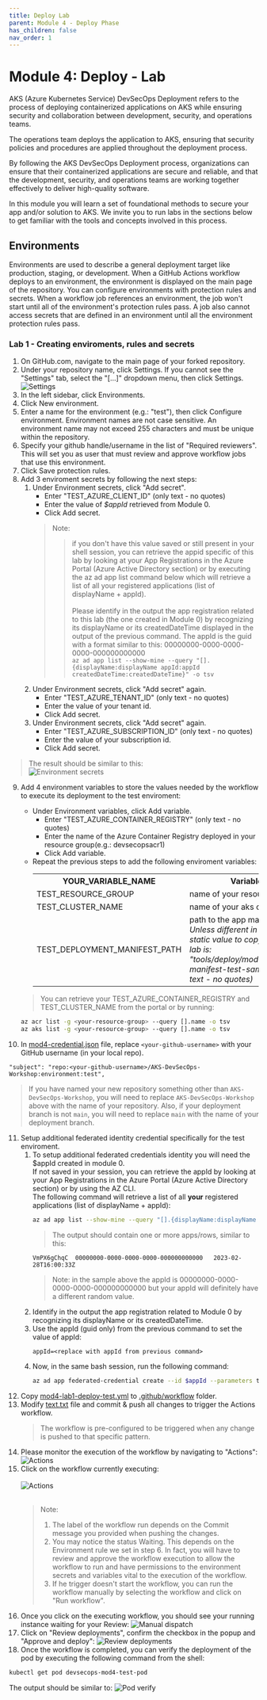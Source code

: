 ```yaml
---
title: Deploy Lab
parent: Module 4 - Deploy Phase
has_children: false
nav_order: 1
---
```

# Module 4: Deploy - Lab
AKS (Azure Kubernetes Service) DevSecOps Deployment refers to the process of deploying containerized applications on AKS while ensuring security and collaboration between development, security, and operations teams.

The operations team deploys the application to AKS, ensuring that security policies and procedures are applied throughout the deployment process.

By following the AKS DevSecOps Deployment process, organizations can ensure that their containerized applications are secure and reliable, and that the development, security, and operations teams are working together effectively to deliver high-quality software.

In this module you will learn a set of foundational methods to secure your app and/or solution to AKS. We invite you to run labs in the sections below to get familiar with the tools and concepts involved in this process.  

## Environments
Environments are used to describe a general deployment target like production, staging, or development. When a GitHub Actions workflow deploys to an environment, the environment is displayed on the main page of the repository. 
You can configure environments with protection rules and secrets. When a workflow job references an environment, the job won't start until all of the environment's protection rules pass. A job also cannot access secrets that are defined in an environment until all the environment protection rules pass.
### **Lab 1 - Creating enviroments, rules and secrets**

1. On GitHub.com, navigate to the main page of your forked repository.
2. Under your repository name, click  Settings. If you cannot see the "Settings" tab, select the "[...]"  dropdown menu, then click Settings.
![Settings](../../assets/images/module4/repo-settings.webp "Settings")
3. In the left sidebar, click Environments.
4. Click New environment.
5. Enter a name for the environment (e.g.: "test"), then click Configure environment. Environment names are not case sensitive. An environment name may not exceed 255 characters and must be unique within the repository.
6. Specify your github handle/username in the list of "Required reviewers". This will set you as user that must review and approve workflow jobs that use this environment.
7. Click Save protection rules.
8. Add 3 enviroment secrets by following the next steps:
    1. Under Environment secrets, click "Add secret".
        - Enter "TEST_AZURE_CLIENT_ID" (only text - no quotes)
        - Enter the value of <i>$appId</i> retrieved from Module 0.
        - Click Add secret.
        > Note: <br>
        >> if you don't have this value saved or still present in your shell session, you can retrieve the appid specific of this lab by looking at your App Registrations in the Azure Portal (Azure Active Directory section) or by executing the az ad app list command below which will retrieve a list of all your registered applications (list of displayName + appId).<br><br>
        >> Please identify in the output the app registration related to this lab (the one created in Module 0) by recognizing its displayName or its createdDateTime displayed in the output of the previous command. The appId is the guid with a format similar to this: 00000000-0000-0000-0000-000000000000<br>
`
az ad app list --show-mine --query "[].{displayName:displayName appId:appId createdDateTime:createdDateTime}" -o tsv 
`
    2. Under Environment secrets, click "Add secret" again.
        - Enter "TEST_AZURE_TENANT_ID" (only text - no quotes)
        - Enter the value of your tenant id.
        - Click Add secret.
    3. Under Environment secrets, click "Add secret" again.
        - Enter "TEST_AZURE_SUBSCRIPTION_ID" (only text - no quotes)
        - Enter the value of your subscription id.
        - Click Add secret.
> The result should be similar to this:<br>
        ![Environment secrets](../../assets/images/module4/environment-secrets.webp)

9. Add 4 environment variables to store the values needed by the workflow to execute its deployment to the test enviroment:
    - Under Environment variables, click Add variable.
        - Enter "TEST_AZURE_CONTAINER_REGISTRY" (only text - no quotes)
        - Enter the name of the Azure Container Registry deployed in your resource group(e.g.: devsecopsacr1)        
        - Click Add variable. 
    - Repeat the previous steps to add the following enviroment variables:<br>
        <table> 
        <tr><th>YOUR_VARIABLE_NAME </th><th> Variable value </th></tr>
        <tr><td>TEST_RESOURCE_GROUP</td><td> name of your resource group </td></tr>
        <tr><td>TEST_CLUSTER_NAME </td><td> name of your aks cluster </td></tr>
        <tr><td>TEST_DEPLOYMENT_MANIFEST_PATH </td><td> path to the app manifest. <br><i>Unless different in your fork, the static value to copy as value in this lab is: "tools/deploy/module4/deployment-manifest-test-sample.yaml" (only text - no quotes) </i>  </td></tr>
        </table>
        
    > You can retrieve your TEST_AZURE_CONTAINER_REGISTRY and TEST_CLUSTER_NAME from the portal or by running:
    ```bash
    az acr list -g <your-resource-group> --query [].name -o tsv
    az aks list -g <your-resource-group> --query [].name -o tsv
    ```

10. In [mod4-credential.json](../../../tools/deploy/module4/mod4-credential.json) file, replace `<your-github-username>` with your GitHub username (in your local repo).

   `"subject": "repo:<your-github-username>/AKS-DevSecOps-Workshop:environment:test",`

   > If you have named your new repository something other than `AKS-DevSecOps-Workshop`, you will need to replace `AKS-DevSecOps-Workshop` above with the name of your repository. 
   > Also, if your deployment branch is not `main`, you will need to replace `main` with the name of your deployment branch.

11. Setup additional federated identity credential specifically for the test enviroment. 
    1. To setup additional federated credentials identity you will need the $appId created in module 0. <br>If not saved in your session, you can retrieve the appId by looking at your App Registrations in the Azure Portal (Azure Active Directory section) or by using the AZ CLI. <br>The following command will retrieve a list of all <b>your</b> registered applications (list of displayName + appId):
        ```bash 
        az ad app list --show-mine --query "[].{displayName:displayName appId:appId createdDateTime:createdDateTime}" -o tsv
        ``` 
        > The output should contain one or more apps/rows, similar to this:
        ```
        VmPX6gChqC  00000000-0000-0000-0000-000000000000   2023-02-28T16:00:33Z
        ```
        > Note: in the sample above the appId is 00000000-0000-0000-0000-000000000000 but your appId will definitely have a different random value.
    2. Identify in the output the app registration related to Module 0 by recognizing its displayName or its createdDateTime. <br> 
    3. Use the appId (guid only) from the previous command to set the value of appId: 
        ```
        appId=<replace with appId from previous command>
        ```
    4. Now, in the same bash session, run the following command:
        ```bash
        az ad app federated-credential create --id $appId --parameters tools/deploy/module4/mod4-credential.json
        ```
12. Copy [mod4-lab1-deploy-test.yml](../../../tools/tools/deploy/module4/mod4-lab1-deploy-test.yml) to [.github/workflow](../../../.github/workflows/) folder.
13. Modify [text.txt](../../../tools/deploy/module4/text.txt) file and commit & push all changes to trigger the Actions workflow.
    > The workflow is pre-configured to be triggered when any change is pushed to that specific pattern. 
14. Please monitor the execution of the workflow by navigating to "Actions":
![Actions](../../assets/images/module4/actions-workflow-execution.webp)
15. Click on the workflow currently executing:<br><br>![Actions](../../assets/images/module4/worflow-run-executing.webp)<br><br>
    > Note:
    > 1. The label of the workflow run depends on the Commit message you provided when pushing the changes. 
    > 2. You may notice the status Waiting. This depends on the Environment rule we set in step 6. In fact, you will have to review and approve the workflow execution to allow the workflow to run and have permissions to the environment secrets and variables vital to the execution of the workflow. 
    > 3. If he trigger doesn't start the workflow, you can run the workflow manually by selecting the workflow and click on "Run workflow".
16. Once you click on the executing workflow, you should see your running instance waiting for your Review:
![Manual dispatch](../../assets/images/module4/workflow-waiting-review.webp)
17. Click on "Review deployments", confirm the checkbox in the popup and "Approve and deploy":
![Review deployments](../../assets/images/module4/review-deployment-confirm-popup.webp)
18. Once the workflow is completed, you can verify the deployment of the pod by executing the following command from the shell:
```bash
kubectl get pod devsecops-mod4-test-pod 
```
The output should be similar to:
![Pod verify](../../assets/images/module4/kubectl-pod-verify-result.webp)
